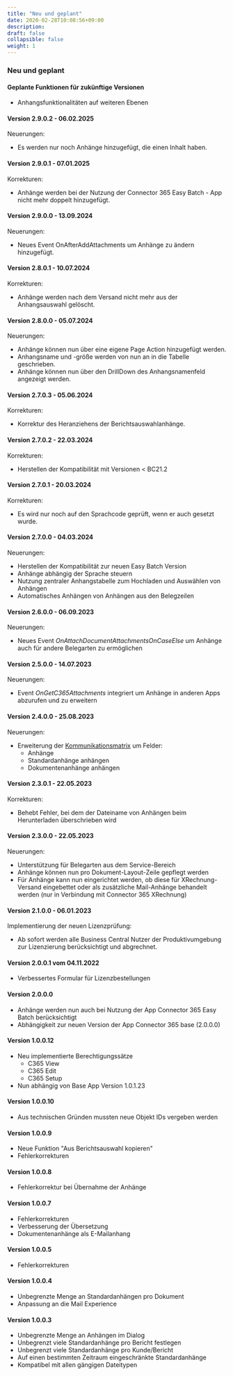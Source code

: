 ```yaml
---
title: "Neu und geplant"
date: 2020-02-28T10:08:56+09:00
description: 
draft: false
collapsible: false
weight: 1
---
```


### Neu und geplant

#### Geplante Funktionen für zukünftige Versionen
- Anhangsfunktionalitäten auf weiteren Ebenen

#### Version 2.9.0.2 - 06.02.2025
Neuerungen:
- Es werden nur noch Anhänge hinzugefügt, die einen Inhalt haben.

#### Version 2.9.0.1 - 07.01.2025
Korrekturen:
- Anhänge werden bei der Nutzung der Connector 365 Easy Batch - App nicht mehr doppelt hinzugefügt.

#### Version 2.9.0.0 - 13.09.2024
Neuerungen:
- Neues Event OnAfterAddAttachments um Anhänge zu ändern hinzugefügt.

#### Version 2.8.0.1 - 10.07.2024
Korrekturen:
- Anhänge werden nach dem Versand nicht mehr aus der Anhangsauswahl gelöscht.

#### Version 2.8.0.0 - 05.07.2024
Neuerungen:
- Anhänge können nun über eine eigene Page Action hinzugefügt werden.
- Anhangsname und -größe werden von nun an in die Tabelle geschrieben.
- Anhänge können nun über den DrillDown des Anhangsnamenfeld angezeigt werden.

#### Version 2.7.0.3 - 05.06.2024
Korrekturen:
- Korrektur des Heranziehens der Berichtsauswahlanhänge.

#### Version 2.7.0.2 - 22.03.2024
Korrekturen:
- Herstellen der Kompatibilität mit Versionen < BC21.2

#### Version 2.7.0.1 - 20.03.2024
Korrekturen:
- Es wird nur noch auf den Sprachcode geprüft, wenn er auch gesetzt wurde.

#### Version 2.7.0.0 - 04.03.2024
Neuerungen:
- Herstellen der Kompatibilität zur neuen Easy Batch Version
- Anhänge abhängig der Sprache steuern
- Nutzung zentraler Anhangstabelle zum Hochladen und Auswählen von Anhängen
- Automatisches Anhängen von Anhängen aus den Belegzeilen

#### Version 2.6.0.0 - 06.09.2023
Neuerungen:
- Neues Event *OnAttachDocumentAttachmentsOnCaseElse* um Anhänge auch für andere Belegarten zu ermöglichen

#### Version 2.5.0.0 - 14.07.2023
Neuerungen:
- Event *OnGetC365Attachments* integriert um Anhänge in anderen Apps abzurufen und zu erweitern

#### Version 2.4.0.0 - 25.08.2023
Neuerungen:
 - Erweiterung der [Kommunikationsmatrix](/de-de/apps/base/first-steps/setup/communication-matrix/) um Felder:
    * Anhänge
    * Standardanhänge anhängen
    * Dokumentenanhänge anhängen

#### Version 2.3.0.1 - 22.05.2023
Korrekturen:
 - Behebt Fehler, bei dem der Dateiname von Anhängen beim Herunterladen überschrieben wird

#### Version 2.3.0.0 - 22.05.2023

Neuerungen:
 - Unterstützung für Belegarten aus dem Service-Bereich
 - Anhänge können nun pro Dokument-Layout-Zeile gepflegt werden
 - Für Anhänge kann nun eingerichtet werden, ob diese für XRechnung-Versand eingebettet 
   oder als zusätzliche Mail-Anhänge behandelt werden (nur in Verbindung mit Connector 365 XRechnung)

#### Version 2.1.0.0 - 06.01.2023
Implementierung der neuen Lizenzprüfung:
- Ab sofort werden alle Business Central Nutzer der Produktivumgebung zur Lizenzierung berücksichtigt und abgrechnet.

#### Version 2.0.0.1 vom 04.11.2022
 - Verbessertes Formular für Lizenzbestellungen

#### Version 2.0.0.0
- Anhänge werden nun auch bei Nutzung der App Connector 365 Easy Batch berücksichtigt
- Abhängigkeit zur neuen Version der App Connector 365 base (2.0.0.0)

#### Version 1.0.0.12
- Neu implementierte Berechtigungssätze
  - C365 View
  - C365 Edit
  - C365 Setup
- Nun abhängig von Base App Version 1.0.1.23

#### Version 1.0.0.10
- Aus technischen Gründen mussten neue Objekt IDs vergeben werden

#### Version 1.0.0.9
- Neue Funktion "Aus Berichtsauswahl kopieren"
- Fehlerkorrekturen

#### Version 1.0.0.8
- Fehlerkorrektur bei Übernahme der Anhänge

#### Version 1.0.0.7
- Fehlerkorrekturen
- Verbesserung der Übersetzung
- Dokumentenanhänge als E-Mailanhang

#### Version 1.0.0.5
- Fehlerkorrekturen

#### Version 1.0.0.4
- Unbegrenzte Menge an Standardanhängen pro Dokument
- Anpassung an die Mail Experience

#### Version 1.0.0.3
- Unbegrenzte Menge an Anhängen im Dialog
- Unbegrenzt viele Standardanhänge pro Bericht festlegen
- Unbegrenzt viele Standardanhänge pro Kunde/Bericht
- Auf einen bestimmten Zeitraum eingeschränkte Standardanhänge
- Kompatibel mit allen gängigen Dateitypen
